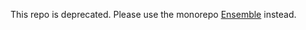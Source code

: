 This repo is deprecated. Please use the monorepo [Ensemble](https://github.com/EnsembleUI/ensemble) instead.
